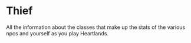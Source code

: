 # Thief


All the information about the classes that make up the stats of the various npcs and yourself as you play Heartlands.